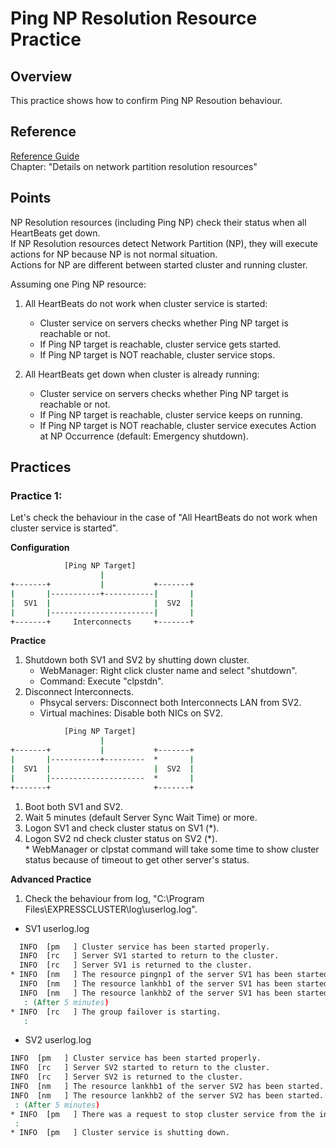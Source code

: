 # Ping NP Resolution Resource Practice

## Overview
This practice shows how to confirm Ping NP Resoution behaviour.

## Reference
[Reference Guide](https://www.nec.com/en/global/prod/expresscluster/en/support/manuals.html)  
	Chapter: "Details on network partition resolution resources"

## Points
NP Resolution resources (including Ping NP) check their status when all HeartBeats get down.  
If NP Resolution resources detect Network Partition (NP), they will execute actions for NP because NP is not normal situation.  
Actions for NP are different between started cluster and running cluster.

Assuming one Ping NP resource:
1. All HeartBeats do not work when cluster service is started:
	- Cluster service on servers checks whether Ping NP target is reachable or not.
	- If Ping NP target is reachable, cluster service gets started.
	- If Ping NP target is NOT reachable, cluster service stops.

1. All HeartBeats get down when cluster is already running:
	- Cluster service on servers checks whether Ping NP target is reachable or not.
	- If Ping NP target is reachable, cluster service keeps on running.
	- If Ping NP target is NOT reachable, cluster service executes Action at NP Occurrence (default: Emergency shutdown).

## Practices
### Practice 1:
Let's check the behaviour in the case of "All HeartBeats do not work when cluster service is started".

**Configuration**
```bat
            [Ping NP Target]
                    |
+-------+           |           +-------+
|       |-----------+-----------|       |
|  SV1  |                       |  SV2  |
|       |-----------------------|       |
+-------+     Interconnects     +-------+
```

**Practice**
1. Shutdown both SV1 and SV2 by shutting down cluster.
	- WebManager: Right click cluster name and select "shutdown".
	- Command: Execute "clpstdn".
1. Disconnect Interconnects.
	- Phsycal servers: Disconnect both Interconnects LAN from SV2.
	- Virtual machines: Disable both NICs on SV2.
```bat
            [Ping NP Target]
                    |
+-------+           |           +-------+
|       |-----------+---------  *       |
|  SV1  |                       |  SV2  |
|       |---------------------  *       |
+-------+                       +-------+
```
1. Boot both SV1 and SV2.
1. Wait 5 minutes (default Server Sync Wait Time) or more.  
1. Logon SV1 and check cluster status on SV1 (\*).
1. Logon SV2 nd check cluster status on SV2 (\*).  
	\* WebManager or clpstat command will take some time to show cluster status because of timeout to get other server's status.

**Advanced Practice**
1. Check the behaviour from log, "C:\Program Files\EXPRESSCLUSTER\log\userlog.log".
  - SV1 userlog.log  
  ```bat
    INFO  [pm   ] Cluster service has been started properly.
    INFO  [rc   ] Server SV1 started to return to the cluster.
    INFO  [rc   ] Server SV1 is returned to the cluster.
  * INFO  [nm   ] The resource pingnp1 of the server SV1 has been started.
    INFO  [nm   ] The resource lankhb1 of the server SV1 has been started.
    INFO  [nm   ] The resource lankhb2 of the server SV1 has been started.
     : (After 5 minutes)
  * INFO  [rc   ] The group failover is starting.
     :
  ```
  - SV2 userlog.log  
  ```bat
  INFO  [pm   ] Cluster service has been started properly.
  INFO  [rc   ] Server SV2 started to return to the cluster.
  INFO  [rc   ] Server SV2 is returned to the cluster.
  INFO  [nm   ] The resource lankhb1 of the server SV2 has been started.
  INFO  [nm   ] The resource lankhb2 of the server SV2 has been started.
   : (After 5 minutes)
* INFO  [pm   ] There was a request to stop cluster service from the internal.
   :
* INFO  [pm   ] Cluster service is shutting down.
  ```
